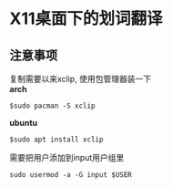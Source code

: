 # X11桌面下的划词翻译

## 注意事项

复制需要以来xclip, 使用包管理器装一下  
**arch**  
```shell
$sudo pacman -S xclip
```

**ubuntu**  
```shell
$sudo apt install xclip
```

需要把用户添加到input用户组里
```shell
sudo usermod -a -G input $USER  
```
